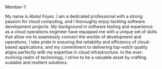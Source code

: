 Member-1:

My name is Abdul Foyez .I am a dedicated professional with a strong passion for cloud computing, and I thoroughly enjoy tackling software development projects. My background in software testing and experience as a cloud operations engineer have equipped me with a unique set of skills that allow me to seamlessly connect the worlds of development and operations. I take pride in ensuring the reliability and efficiency of cloud-based applications, and my commitment to delivering top-notch quality aligns perfectly with my expertise in cloud infrastructure. In the ever-evolving realm of technology, I strive to be a valuable asset by crafting scalable and resilient solutions.